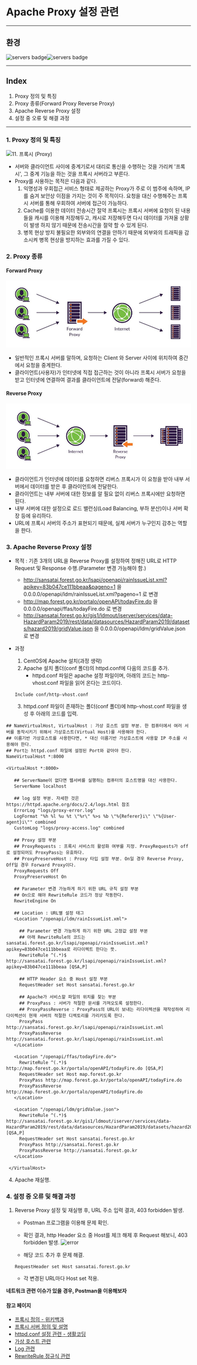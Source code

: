 # Apache Proxy 설정 관련

---

## 환경

![servers badge](https://img.shields.io/badge/Servers-Apache-yellow)![servers badge](https://img.shields.io/badge/OS-Linux(CentOS)-green)

---

## Index

1. Proxy 정의 및 특징
2. Proxy 종류(Forward Proxy Reverse Proxy)
3. Apache Reverse Proxy 설정
4. 설정 중 오류 및 해결 과정

---

### 1. Proxy 정의 및 특징

![11. 프록시 (Proxy)](https://img1.daumcdn.net/thumb/R800x0/?scode=mtistory2&fname=https%3A%2F%2Ft1.daumcdn.net%2Fcfile%2Ftistory%2F99C0DB3A5D2164970E)

- 서버와 클라이언트 사이에 중계기로서 대리로 통신을 수행하는 것을 가리켜 '프록시', 그 중계 기능을 하는 것을 프록시 서버라고 부른다.
- Proxy를 사용하는 목적은 다음과 같다.
  1. 익명성과 우회접근
     서비스 형태로 제공하는 Proxy가 주로 이 범주에 속하며, IP를 숨겨 보안상 이점을 가지는 것이 주 목적이다. 요청을 대신 수행해주는 프록시 서버를 통해 우회하여 서버에 접근이 가능하다.
  2. Cache를 이용한 데이터 전송시간 절약
     프록시는 프록시 서버에 요청이 된 내용들을 캐시를 이용해 저장해두고, 캐시로 저장해두면 다시 데이터를 가져올 상황이 발생 하지 않기 때문에 
     전송시간을 절약 할 수 있게 된다.
  3. 병목 현상 방지
     불필요한 외부와의 연결을 안하기 때문에 외부와의 트래픽을 감소시켜 병목 현상을 방지하는 효과를 가질 수 있다.



### 2. Proxy 종류

#### Forward Proxy

![img](https://github.com/ParkJiwoon/PrivateStudy/raw/master/images/forward-proxy.png)

- 일반적인 프록시 서버를 말하며, 요청하는 Client 와 Server 사이에 위치하여 중간에서 요청을 중계한다. 
- 클라이언트(사용자)가 인터넷에 직접 접근하는 것이 아니라 프록시 서버가 요청을 받고 인터넷에 연결하여 결과를 클라이언트에 전달(forward) 해준다.

#### Reverse Proxy

![img](https://github.com/ParkJiwoon/PrivateStudy/raw/master/images/reverse-proxy.png)

- 클라이언트가 인터넷에 데이터를 요청하면 리버스 프록시가 이 요청을 받아 내부 서버에서 데이터를 받은 후 클라이언트에 전달한다.
- 클라이언트는 내부 서버에 대한 정보를 알 필요 없이 리버스 프록시에만 요청하면 된다.
- 내부 서버에 대한 설정으로 로드 밸런싱(Load Balancing, 부하 분산)이나 서버 확장 등에 유리하다.
- URL에 프록시 서버의 주소가 표현되기 때문에, 실제 서버가 누구인지 감추는 역할을 한다.



### 3. Apache Reverse Proxy 설정

- 목적 : 기존 3개의 URL을 Reverse Proxy를 설정하여 정해진 URL로 HTTP Request 및 Response 수행.(Parameter 변경 가능해야 함.)
  - http://sansatai.forest.go.kr/lsapi/openapi/rainIssueList.xml?apikey=83b047ce111bbeaa&pageno=1 을
    0.0.0.0/openapi/ldm/rainIssueList.xml?pageno=1 로 변경
  - http://map.forest.go.kr/portalo/openAPI/todayFire.do 을 
    0.0.0.0/openapi/ffas/todayFire.do 로 변경
  - http://sansatai.forest.go.kr/gis1/ldmout/iserver/services/data-HazardParam2019/rest/data/datasources/HazardParam2019/datasets/hazard2019/gridValue.json 을
    0.0.0.0/openapi/ldm/gridValue.json 로 변경

- 과정

  1. CentOS에 Apache 설치(과정 생략)
  2. Apache 설치 폴더(conf 폴더)의 httpd.conf에 다음의 코드를 추가.
     - httpd.conf 파일은 apache 설정 파일이며, 아래의 코드는 http-vhost.conf 파일을 읽어 온다는 코드이다.

  ```
  Include conf/http-vhost.conf
  ```

  3. httpd.conf 파일이 존재하는 폴더(conf 폴더)에 http-vhost.conf 파일을 생성 후 아래의 코드를 입력.

```
## NameVirtualHost, VirtualHost : 가상 호스트 설정 부분. 한 컴퓨터에서 여러 서버를 동작시키기 위해서 가상호스트(Virtual Host)를 사용해야 한다.
## 이름기반 가상호스트를 사용한다면, * 대신 이름기반 가상호스트에 사용할 IP 주소를 사용해야 한다.
## Port는 httpd.conf 파일에 설정된 Port와 같아야 한다.
NameVirtualHost *:8000

<VirtualHost *:8000>

   ## ServerName이 없다면 웹서버를 실행하는 컴퓨터의 호스트명을 대신 사용한다.
   ServerName localhost
   
   ## log 설정 부분. 자세한 것은 https://httpd.apache.org/docs/2.4/logs.html 참조
   ErrorLog "logs/proxy-error.log"
   LogFormat "%h %l %u %t \"%r\" %>s %b \"%{Referer}i\" \"%{User-agent}i\"" combined
   CustomLog "logs/proxy-access.log" combined

   ## Proxy 설정 부분
   ## ProxyRequests : 프록시 서비스의 활성화 여부를 지정. ProxyRequests가 off로 설정되어도 ProxyPass는 유효하다.
   ## ProxyPreserveHost : Proxy 타입 설정 부분. On일 경우 Reverse Proxy, Off일 경우 Forward Proxy이다.
   ProxyRequests Off
   ProxyPreserveHost On
   
   ## Parameter 변경 가능하게 하기 위한 URL 규칙 설정 부분
   ## On으로 해야 RewriteRule 코드가 정상 작동한다.
   RewriteEngine On

   ## Location : URL별 설정 태그
   <Location "/openapi/ldm/rainIssueList.xml">
   
     ## Parameter 변경 가능하게 하기 위한 URL 고정값 설정 부분
     ## 아래 RewriteRule의 코드는 sansatai.forest.go.kr/lsapi/openapi/rainIssueList.xml?apikey=83b047ce111bbeaa로 리다이렉트 한다는 뜻.
     RewriteRule ^(.*)$ http://sansatai.forest.go.kr/lsapi/openapi/rainIssueList.xml?apikey=83b047ce111bbeaa [QSA,P]
     
     ## HTTP Header 요소 중 Host 설정 부분
     RequestHeader set Host sansatai.forest.go.kr
     
     ## Apache가 서비스할 파일의 위치를 찾는 부분
     ## ProxyPass : 서버가 적절한 문서를 가져오도록 설정한다.
     ## ProxyPassReverse : ProxyPass의 URL이 보내는 리다이렉션을 재작성하여 리다이렉션이 현재 서버의 적절한 디렉토리를 가리키도록 한다.
     ProxyPass http://sansatai.forest.go.kr/lsapi/openapi/rainIssueList.xml
     ProxyPassReverse http://sansatai.forest.go.kr/lsapi/openapi/rainIssueList.xml
   </Location>

   <Location "/openapi/ffas/todayFire.do">
     RewriteRule ^(.*)$ http://map.forest.go.kr/portalo/openAPI/todayFire.do [QSA,P]
     RequestHeader set Host map.forest.go.kr
     ProxyPass http://map.forest.go.kr/portalo/openAPI/todayFire.do
     ProxyPassReverse http://map.forest.go.kr/portalo/openAPI/todayFire.do
   </Location>

   <Location "/openapi/ldm/gridValue.json">
     RewriteRule ^(.*)$ http://sansatai.forest.go.kr/gis1/ldmout/iserver/services/data-HazardParam2019/rest/data/datasources/HazardParam2019/datasets/hazard2019/gridValue.json [QSA,P]
     RequestHeader set Host sansatai.forest.go.kr
     ProxyPass http://sansatai.forest.go.kr
     ProxyPassReverse http://sansatai.forest.go.kr
   </Location>

 </VirtualHost>
```

4. Apache 재실행.



### 4. 설정 중 오류 및 해결 과정

1. Reverse Proxy 설정 및 재실행 후, URL 주소 입력 결과, 403 forbidden 발생.

   - Postman 프로그램을 이용해 문제 확인.

   - 확인 결과, http Header 요소 중 Host를 체크 해제 후 Request 해보니, 403 forbidden 발생.
     ![error](C:\Users\dj930\Desktop\error.png)

   -  해당 코드 추가 후 문제 해결.

     ```
     RequestHeader set Host sansatai.forest.go.kr
     ```

   - 각 변경된 URL마다 Host set 적용.

**네트워크 관련 이슈가 있을 경우,  Postman을 이용해보자**





#### 참고 페이지

- [프록시 정의 - 위키백과](https://ko.wikipedia.org/wiki/%ED%94%84%EB%A1%9D%EC%8B%9C_%EC%84%9C%EB%B2%84)
- [프록시 서버 정의 및 설명](https://jins-dev.tistory.com/entry/%ED%94%84%EB%A1%9D%EC%8B%9CProxy-%EC%84%9C%EB%B2%84%EC%9D%98-%EC%A0%95%EC%9D%98%EC%99%80-%EC%A2%85%EB%A5%98%EC%97%90-%EB%8C%80%ED%95%98%EC%97%AC)
- [httpd.conf 설정 관련 - 생활코딩](https://opentutorials.org/course/3647/23838)
- [가상 호스트 관련](https://httpd.apache.org/docs/2.4/ko/vhosts/details.html)
- [Log 관련](https://httpd.apache.org/docs/2.4/logs.html)
- [RewriteRule 정규식 관련](https://httpd.apache.org/docs/2.2/ko/misc/rewriteguide.html)


